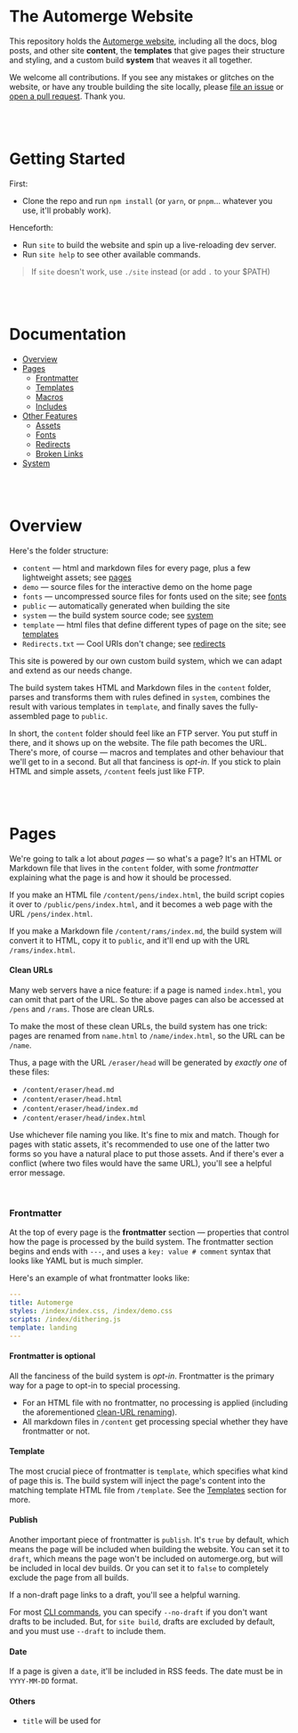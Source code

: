 # The Automerge Website

This repository holds the [Automerge website](https://automerge.org), including all the docs, blog posts, and other site **content**, the **templates** that give pages their structure and styling, and a custom build **system** that weaves it all together.

We welcome all contributions. If you see any mistakes or glitches on the website, or have any trouble building the site locally, please [file an issue](https://github.com/automerge/website/issues) or [open a pull request](https://github.com/automerge/website/pulls). Thank you.

<br><br>

# Getting Started

First:
* Clone the repo and run `npm install` (or `yarn`, or `pnpm`… whatever you use, it'll probably work).

Henceforth:
* Run `site` to build the website and spin up a live-reloading dev server.
* Run `site help` to see other available commands.

> If `site` doesn't work, use `./site` instead (or add `.` to your $PATH)

<br><br>

# Documentation

* [Overview](#overview)
* [Pages](#pages)
  * [Frontmatter](#frontmatter)
  * [Templates](#templates)
  * [Macros](#macros)
  * [Includes](#includes)
* [Other Features](#other-features)
  * [Assets](#assets)
  * [Fonts](#fonts)
  * [Redirects](#redirects)
  * [Broken Links](#broken-links)
* [System](#system)

<br><br>

# Overview

Here's the folder structure:

* `content` — html and markdown files for every page, plus a few lightweight assets; see [pages](#pages)
* `demo` — source files for the interactive demo on the home page
* `fonts` — uncompressed source files for fonts used on the site; see [fonts](#fonts)
* `public` — automatically generated when building the site
* `system` — the build system source code; see [system](#system)
* `template` — html files that define different types of page on the site; see [templates](#templates)
* `Redirects.txt` — Cool URIs don't change; see [redirects](#redirects)

This site is powered by our own custom build system, which we can adapt and extend as our needs change.

The build system takes HTML and Markdown files in the `content` folder, parses and transforms them with rules defined in `system`, combines the result with various templates in `template`, and finally saves the fully-assembled page to `public`.

In short, the `content` folder should feel like an FTP server. You put stuff in there, and it shows up on the website. The file path becomes the URL. There's more, of course — macros and templates and other behaviour that we'll get to in a second. But all that fanciness is *opt-in*. If you stick to plain HTML and simple assets, `/content` feels just like FTP.

<br><br>

# Pages

We're going to talk a lot about *pages* — so what's a page? It's an HTML or Markdown file that lives in the `content` folder, with some *frontmatter* explaining what the page is and how it should be processed.

If you make an HTML file `/content/pens/index.html`, the build script copies it over to `/public/pens/index.html`, and it becomes a web page with the URL `/pens/index.html`.

If you make a Markdown file `/content/rams/index.md`, the build system will convert it to HTML, copy it to `public`, and it'll end up with the URL `/rams/index.html`.

#### Clean URLs

Many web servers have a nice feature: if a page is named `index.html`, you can omit that part of the URL. So the above pages can also be accessed at `/pens` and `/rams`. Those are clean URLs.

To make the most of these clean URLs, the build system has one trick: pages are renamed from `name.html` to `/name/index.html`, so the URL can be `/name`.

Thus, a page with the URL `/eraser/head` will be generated by *exactly one* of these files:

* `/content/eraser/head.md`
* `/content/eraser/head.html`
* `/content/eraser/head/index.md`
* `/content/eraser/head/index.html`

Use whichever file naming you like. It's fine to mix and match. Though for pages with static assets, it's recommended to use one of the latter two forms so you have a natural place to put those assets. And if there's ever a conflict (where two files would have the same URL), you'll see a helpful error message.

<br>

### Frontmatter

At the top of every page is the **frontmatter** section — properties that control how the page is processed by the build system. The frontmatter section begins and ends with `---`, and uses a `key: value # comment` syntax that looks like YAML but is much simpler.

Here's an example of what frontmatter looks like:

```yml
---
title: Automerge
styles: /index/index.css, /index/demo.css
scripts: /index/dithering.js
template: landing
---
```

#### Frontmatter is optional

All the fanciness of the build system is *opt-in*. Frontmatter is the primary way for a page to opt-in to special processing.

* For an HTML file with no frontmatter, no processing is applied (including the aforementioned [clean-URL renaming](#clean-urls)).
* All markdown files in `/content` get processing special whether they have frontmatter or not.

#### Template

The most crucial piece of frontmatter is `template`, which specifies what kind of page this is. The build system will inject the page's content into the matching template HTML file from `/template`. See the [Templates](#templates) section for more.

#### Publish

Another important piece of frontmatter is `publish`. It's `true` by default, which means the page will be included when building the website. You can set it to `draft`, which means the page won't be included on automerge.org, but will be included in local dev builds. Or you can set it to `false` to completely exclude the page from all builds.

If a non-draft page links to a draft, you'll see a helpful warning.

For most [CLI commands](#system), you can specify `--no-draft` if you don't want drafts to be included. But, for `site build`, drafts are excluded by default, and you must use `--draft` to include them.

#### Date

If a page is given a `date`, it'll be included in RSS feeds. The date must be in `YYYY-MM-DD` format.

#### Others

* `title` will be used for <title> and for RSS.
* `description` will be used for OG and RSS. Can include inline markdown.
* `image` for the rich preview whenever someone shares a link to the page.
* `styles` and `scripts`, which accept comma-separated lists of relative or absolute paths.
* `clean: false` to skip `name.html -> name/index.html` rewriting.
* `index: false` — Page will not be included in RSS feeds or the sitemap.

<br>

### Templates

The `/template` folder contains a handful of HTML files that give pages their structure and styling.

Pages use the [`template` frontmatter](#template) to specify which of these template HTML files to use. If omitted, `default` is used.

Templates can have frontmatter, too, though this is a more advanced topic that depends on the inner workings of the build system.

<br>

### Macros

Pages & templates can contain **macros**, which look like: `{{ rain-dogs }}`.

Macros mark locations that the build system should *do something*.

The most basic macro is `{{ content }}`, which marks where pages will be injected into templates.

If there's no special behaviour defined for a macro, the default behaviour is to copy a value from the frontmatter. For instance, if the page frontmatter includes `band: Zs` and the template has `{{band}} are so damn good!`, the final page will have the text `Zs are so damn good!`. [Accurate](https://zstheband.bandcamp.com/track/b-is-for-burning-2).

If you see a macro and you aren't sure what it does, take a look at `/system/macros.ts` — that's where all the macro expansion logic lives.

<br>

### Includes

There's a folder of reusable snippets at `/template/includes/`. You can add HTML or MD files here, and then include them in your pages with the `{{include:___}}` macro.

For instance, the Automerge logo lives in `/template/includes/logo.html`, and can be included like so: `{{ include: logo }}`.

<br><br>

# Other Features

<br>

### Assets

Git is *fine* for version control of text. It's *awful* for images and videos — it remembers ever version of every asset that's ever been committed, and they slow down clones, diff, and other actions. Before adding images, videos, and other non-text assets to the repo, please do the following:

1. **Resize** — if an image is only going to display at 1000px wide (at most), it should be no more than 2000px wide, and ideally closer to 1200px. (A tiny bit of extra detail is often enough to give the illusion of a crisp 2x retina image).
2. **Format** — line art and screenshots should be PNG or WebP, photos should be WebP or JPG.
3. **Optimize** — Use [ImageOptim](https://imageoptim.com/mac) or [Squoosh](https://squoosh.app) or whatever other tools you have available. Try to keep big photos down around 100-300kb, and screenshots around 10kb-100kb.

<br>

### Fonts

In typical web development, you'd put a `woff2` font file alongside your other assets, and then load it in your stylesheet. But fonts often contain a *ton* of wasted data — ligatures and alternates and glyphs for characters that are never used.

Instead, to add fonts to our website, you place `ttf` or `otf` files in the `/fonts` folder. The build system can then:

1. Scan every page of the site, and collect every unique character of text.
2. Create a **subset** of data in the `ttf` / `otf` files with just the characters we use.
3. Create optimized `woff2` files of those subset fonts, and save them to `/content/static/fonts/`.

The build system will redo step 1 every time it runs. It will only redo steps 2 & 3 if it notices that the set of unique characters has changed.

So, when you add, remove, or change any of the fonts in the `/fonts` folder, you need to force the build system to redo steps 2 & 3. To do that, just delete the `/content/static/fonts/chars.txt` file.

#### Caveats & Cautions

This automatic font subsetting requires two non-NPM binary dependencies: harfbuzz and woff2.

* On Mac, you can `brew install harfbuzz woff2`
* Not sure about Linux / Win — it is a goal to fully support these platforms, but that work hasn't been done yet.
* It's fine if these deps are missing. The build system will still run, but when the set of characters changes it will log a single warning and skip regenerating the fonts.
* Any characters that are missing will still be displayed on the site, they'll just appear in a fallback font.
* TODO / Wishlist: These deps can be added to the Github Actions flow, ensuring we always have the correct font subsets when the site is deployed.

<br>

### Redirects

In the `Redirects.txt` file, you'll find a list of redirect rules. One rule per line, space-separated.

```
/source         /destination
/old/busted     /new/hotness

Bare text is a comment 👋

The redirect source MUST start with a slash. The destination can be any URL.
/secret https://feelingisreality.com

You can redirect other kinds of files, too, not just HTML/Markdown pages.
We don't control the server, so we can't do a 301 or 302. Instead, the build system
will hardlink the file at the new path to the old path, so that both paths will work.
/old/path.pdf /new/path.pdf
```

* Add a redirect whenever you [move or rename](https://www.w3.org/Provider/Style/URI) an existing page or asset (ie: PDF) that someone might have bookmarked.
* You can also use a redirect to create an alias so that multiple URLs will point to the same thing — but [don't go overboard](https://www.w3.org/Provider/Style/URI).
* These redirects are excluded from the Sitemap.

<br>

### Broken Links

The build system will automatically check internal links for validity. If you try to link to a page that doesn't exist, you'll see a warning in the terminal.

In the future, we'd like to add automatic checking for *external* links too, with some sort of assistance in adding a Wayback Machine fallback if links go dead. How best to do this is an open question — suggestions welcome!

<br><br>

# System

The website includes the `site` CLI tool.

You can run `site help` to list all the available commands.

> If `site` doesn't work, use `./site` instead (or better yet, add `.` to your $PATH)

`site` is a little shell script at the root of the repo. It executes `system/app.ts` using the fastest available Node-compatible runtime (bun, deno, or node).

`app.ts` is the main entrypoint to the build system. If you want to learn how it works, start reading from there. It's all extensively commented, and a lot of care was taken to make it easy to understand and hack on.